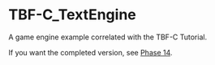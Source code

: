 # TBF-C_TextEngine
A game engine example correlated with the TBF-C Tutorial.

If you want the completed version, see [Phase 14](https://github.com/Trial-By-Fire/TBF-C_Win32-Console-Engine/tree/master/Phase%2014).
